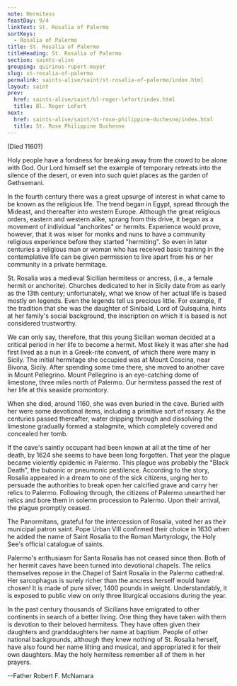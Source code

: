 ```yaml
---
note: Hermitess
feastDay: 9/4
linkText: St. Rosalia of Palermo
sortKeys:
  - Rosalia of Palermo
title: St. Rosalia of Palermo
titleHeading: St. Rosalia of Palermo
section: saints-alive
grouping: quirinus-rupert-mayer
slug: st-rosalia-of-palermo
permalink: saints-alive/saint/st-rosalia-of-palermo/index.html
layout: saint
prev:
  href: saints-alive/saint/bl-roger-lefort/index.html
  title: Bl. Roger LeFort
next:
  href: saints-alive/saint/st-rose-philippine-duchesne/index.html
  title: St. Rose Philippine Duchesne
---
```

(Died 1160?)

Holy people have a fondness for breaking away from the crowd to be alone with God. Our Lord himself set the example of temporary retreats into the silence of the desert, or even into such quiet places as the garden of Gethsemani.

In the fourth century there was a great upsurge of interest in what came to be known as the religious life. The trend began in Egypt, spread through the Mideast, and thereafter into western Europe. Although the great religious orders, eastern and western alike, sprang from this drive, it began as a movement of individual "anchorites" or hermits. Experience would prove, however, that it was wiser for monks and nuns to have a community religious experience before they started "hermiting". So even in later centuries a religious man or woman who has received basic training in the contemplative life can be given permission to live apart from his or her community in a private hermitage.

St. Rosalia was a medieval Sicilian hermitess or ancress, (i.e., a female hermit or anchorite). Churches dedicated to her in Sicily date from as early as the 13th century; unfortunately, what we know of her actual life is based mostly on legends. Even the legends tell us precious little. For example, if the tradition that she was the daughter of Sinibald, Lord of Quisquina, hints at her family's social background, the inscription on which it is based is not considered trustworthy.

We can only say, therefore, that this young Sicilian woman decided at a critical period in her life to become a hermit. Most likely it was after she had first lived as a nun in a Greek-rite convent, of which there were many in Sicily. The initial hermitage she occupied was at Mount Coscina, near Bivona, Sicily. After spending some time there, she moved to another cave in Mount Pellegrino. Mount Pellegrino is an eye-catching dome of limestone, three miles north of Palermo. Our hermitess passed the rest of her life at this seaside promontory.

When she died, around 1160, she was even buried in the cave. Buried with her were some devotional items, including a primitive sort of rosary. As the centuries passed thereafter, water dripping through and dissolving the limestone gradually formed a stalagmite, which completely covered and concealed her tomb.

If the cave's saintly occupant had been known at all at the time of her death, by 1624 she seems to have been long forgotten. That year the plague became violently epidemic in Palermo. This plague was probably the "Black Death", the bubonic or pneumonic pestilence. According to the story, Rosalia appeared in a dream to one of the sick citizens, urging her to persuade the authorities to break open her calcified grave and carry her relics to Palermo. Following through, the citizens of Palermo unearthed her relics and bore them in solemn procession to Palermo. Upon their arrival, the plague promptly ceased.

The Panormitans, grateful for the intercession of Rosalia, voted her as their municipal patron saint. Pope Urban VIII confirmed their choice in 1630 when he added the name of Saint Rosalia to the Roman Martyrologv, the Holy See's official catalogue of saints.

Palermo's enthusiasm for Santa Rosalia has not ceased since then. Both of her hermit caves have been turned into devotional chapels. The relics themselves repose in the Chapel of Saint Rosalia in the Palermo cathedral. Her sarcophagus is surely richer than the ancress herself would have chosen! It is made of pure silver, 1400 pounds in weight. Understandably, it is exposed to public view on only three liturgical occasions during the year.

In the past century thousands of Sicilians have emigrated to other continents in search of a better living. One thing they have taken with them is devotion to their beloved hermitess. They have often given their daughters and granddaughters her name at baptism. People of other national backgrounds, although they knew nothing of St. Rosalia herself, have also found her name lilting and musical, and appropriated it for their own daughters. May the holy hermitess remember all of them in her prayers.

\--Father Robert F. McNamara